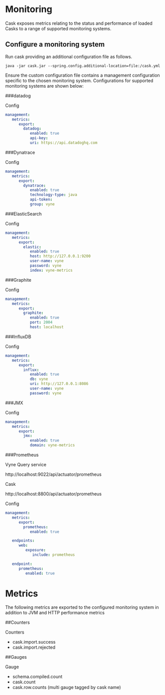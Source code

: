 # Monitoring

Cask exposes metrics relating to the status and performance of loaded Casks to a range of supported monitoring systems.

## Configure a monitoring system

Run cask providing an additional configuration file as follows.

```shell
java -jar cask.jar --spring.config.additional-location=file:/cask.yml
```

Ensure the custom configuration file contains a management configuration specific to the chosen monitoring system.  Configurations for
supported monitoring systems are shown below:

###datadog

Config
```yaml
management:
   metrics:
      export:
        datadog:
           enabled: true
           api-key:
           uri: https://api.datadoghq.com
```

###Dynatrace

Config
```yaml
management:
   metrics:
      export:
        dynatrace:
           enabled: true
           technology-type: java
           api-token:
           group: vyne
```

###ElasticSearch

Config
```yaml
management:
   metrics:
      export:
        elastic:
           enabled: true
           host: http://127.0.0.1:9200
           user-name: vyne
           password: vyne
           index: vyne-metrics
```

###Graphite

Config
```yaml
management:
   metrics:
      export:
        graphite:
           enabled: true
           port: 2004
           host: localhost
```

###InfluxDB

Config
```yaml
management:
   metrics:
      export:
        influx:
           enabled: true
           db: vyne
           uri: http://127.0.0.1:8086
           user-name: vyne
           password: vyne
```

###JMX

Config
```yaml
management:
   metrics:
      export:
        jmx:
           enabled: true
           domain: vyne-metrics
```

###Prometheus

Vyne Query service

http://localhost:9022/api/actuator/prometheus

Cask

http://localhost:8800/api/actuator/prometheus

Config
```yaml
management:
   metrics:
      export:
        prometheus:
           enabled: true

   endpoints:
      web:
         exposure:
            include: prometheus

   endpoint:
      prometheus:
         enabled: true
```

# Metrics

The following metrics are exported to the configured monitoring system in addition to JVM and HTTP performance metrics

##Counters

Counters

- cask.import.success
- cask.import.rejected

##Gauges

Gauge

- schema.compiled.count
- cask.count
- cask.row.counts (multi gauge tagged by cask name)